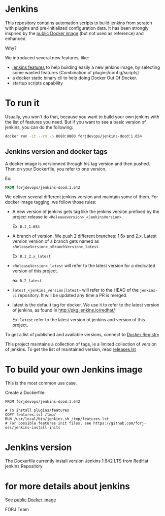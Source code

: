 # Jenkins

This repository contains automation scripts to build jenkins from scratch with plugins and pre-initialized configuration data.
It has been strongly inspired by the [public Docker image](https://hub.docker.com/r/library/jenkins/) (but not used as reference) and enhanced.

Why?

We introduced several new features, like:
- [jenkins features](https://github.com/forj-oss/jenkins-install-inits) to help building easily a new jenkins image, by selecting some wanted features (Combination of plugins/config/scripts)
- a docker static binary cli to help doing Docker Out Of Docker.
- startup scripts capability

# To run it

Usually, you won't do that, because you want to build your own jenkins with the list of features you need. But if you want to see a basic version of jenkins, you can do the following:

```bash
docker run -it --rm -p 8080:8080 forjdevops/jenkins-dood:1.654
```

## Jenkins version and docker tags

A docker image is versionned through his tag version and then pushed. Then on your Dockerfile, you refer to one version.

Ex:

```Dockerfile
FROM forjdevops/jenkins-dood:1.642
```

We deliver several different jenkins version and maintain some of them. For docker image tagging, we follow those rules:
- A new version of jenkins gets tag like the jenkins version prefixed by the project release ie `<ReleaseVersion>_<JenkinsVersion>`.

  Ex: `0.2_1.654`
- A branch of version. We push 2 different branches: 1.6x and 2.x. Latest version version of a branch gets named as `<ReleaseVersion>_<BranchVersion>_latest`.

  Ex: `0.2_2.x_latest`
- `<ReleaseVersion>_latest` will refer to the latest version for a dedicated version of this project.

  ex: `0.2_latest`

- `latest_<jenkins_version|latest>` will refer to the HEAD of the `jenkins-ci` repository. It will be updated any time a PR is merged.

- latest is the default tag for docker. We use it to refer to the latest version of jenkins, as found in http://pkg.jenkins.io/redhat/

  Ex: `latest` refer to the latest version of jenkins and version of this project.


To get a list of published and available versions, connect to [Docker Registry](https://hub.dockercom/forjdevops/jenkins-dood/tags)

This project maintains a collection of tags, ie a limited collection of version of jenkins. To get the list of maintained version, read [releases.lst](releases.lst)

# To build your own Jenkins image

This is the most common use case.

Create a Dockerfile:

    FROM forjdevops/jenkins-dood:1.642

    # To install plugins/features
    COPY features.lst /tmp/
    RUN /usr/local/bin/jenkins.sh /tmp/features.lst
    # For possible features init files, see https://github.com/forj-oss/jenkins-install-inits

# Jenkins version

The Dockerfile currently install version Jenkins 1.642 LTS from RedHat jenkins Repository

# for more details about jenkins
 See [public Docker image](https://hub.docker.com/r/library/jenkins/)

FORJ Team

